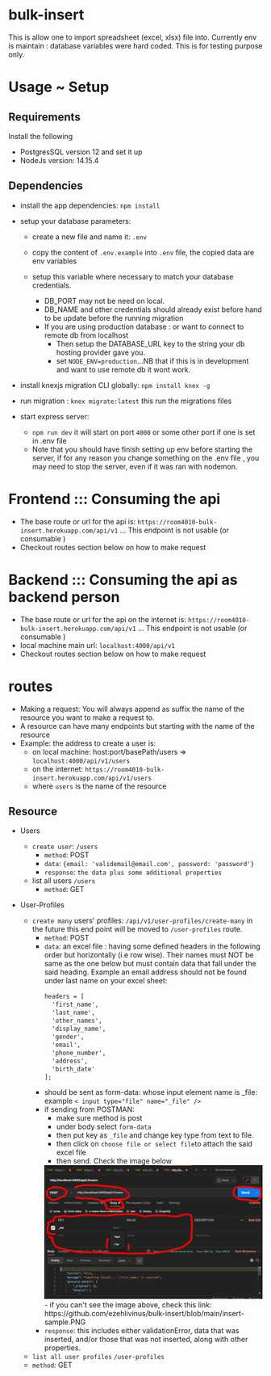 # bulk-insert
This is allow one to import spreadsheet (excel, xlsx) file into. 
Currently env is maintain : database variables were hard coded. This is for testing purpose only.


# Usage ~ Setup
## Requirements
Install the following
- PostgresSQL version 12 and set it up
- NodeJs version: 14.15.4
## Dependencies
- install the app dependencies: `npm install`

- setup your database parameters:
  - create a new file and name it: `.env`

  - copy the content of `.env.example` into `.env` file, the copied data are env variables

  - setup this variable where necessary to match your database credentials.
    - DB_PORT may not be need on local.
    - DB_NAME and other credentials should already exist before hand to be update before the running migration
    - If you are using production database : or want to connect to remote db from localhost
      - Then setup the DATABASE_URL key to the string your db hosting provider gave you.
      - set `NODE_ENV=production`...NB that if this is in development and want to use remote db it wont work.
- install knexjs migration CLI globally: `npm install knex -g`

- run migration : `knex migrate:latest` this run the migrations files

- start express server: 
  - `npm run dev` it will start on port `4000` or some other port if one is set in .env file
  - Note that you should have finish setting up env before starting the server, if for any reason you change something on the .env file , you may need to stop the server, even if it was ran with nodemon.

# Frontend ::: Consuming the api
- The base route or url for the api is: `https://room4010-bulk-insert.herokuapp.com/api/v1` ... This endpoint is not usable (or consumable )
- Checkout routes section below on how to make request

# Backend ::: Consuming the api as backend person
- The base route or url for the api on the internet is: `https://room4010-bulk-insert.herokuapp.com/api/v1` ... This endpoint is not usable (or consumable )
- local machine main url: `localhost:4000/api/v1`
- Checkout routes section below on how to make request


# routes
- Making a request: You will always append as suffix the name of the resource you want to make a request to.
- A resource can have many endpoints but starting with the name of the resource
- Example: the address to create a user is:
  - on local machine: host:port/basePath/users => `localhost:4000/api/v1/users`
  - on the internet: `https://room4010-bulk-insert.herokuapp.com/api/v1/users`
  - where `users` is the name of the resource
## Resource
- Users
  - `create user`: `/users`
    - `method`: POST
    - `data`: `{email: 'validemail@email.com', password: 'password'}`
    - `response`: `the data plus some additional properties`
  - list all users `/users`
    - `method`: GET

- User-Profiles
  - `create many` users' profiles: `/api/v1/user-profiles/create-many` in the future this end point will be moved to `/user-profiles` route.
    - `method`: POST
    - `data`: an excel file : having some defined headers in the following order but horizontally (i.e row wise). Their names must NOT be same as the one below but must contain data that fall under the said heading. Example an email address should not be found under last name on your excel sheet:
      ```
      headers = [
        'first_name',
        'last_name',
        'other_names',
        'display_name',
        'gender',
        'email',
        'phone_number',
        'address',
        'birth_date'
      ];
      ```
    - should be sent as form-data: whose input element name is _file: example `< input type="file" name="_file" />` 
    - if sending from POSTMAN:
        - make sure method is post
        - under body select `form-data`
        - then put key as `_file` and change key type from text to file.
        - then click on `choose file or select file`to attach the said excel file
        - then send. Check the image below
        <img src="https://github.com/ezehlivinus/bulk-insert/blob/main/insert-sample.PNG" />
        - if you can't see the image above, check this link: https://github.com/ezehlivinus/bulk-insert/blob/main/insert-sample.PNG
    - `response`: this includes either validationError, data that was inserted, and/or those that was not inserted, along with other properties.
  - `list all user profiles` `/user-profiles`
  - `method`: GET

